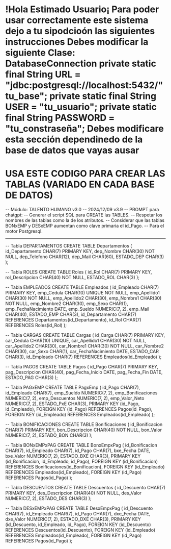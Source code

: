 !Hola Estimado Usuario¡
Para poder usar correctamente este sistema
dejo a tu sipodcioón las siguientes instrucciones 
Debes modificar la siguiente
Clase: DatabaseConnection
    private static final String URL = "jdbc:postgresql://localhost:5432/"tu_base";
    private static final String USER = "tu_usuario";
    private static final String PASSWORD = "tu_constraseña";
Debes modificare esta sección dependinedo de la base de datos que vayas ausar
===============================================================================
USA ESTE CODIGO PARA CREAR LAS TABLAS (VARIADO EN CADA BASE DE DATOS)
===============================================================================
-- Módulo: TALENTO HUMANO v3.0
-- 2024/12/09 v3.9
-- PROMPT para chatgpt:
-- Generar el script SQL para CREATE las TABLES. 
-- Respetar los nombres de las tablas como la de los atributos. 
-- Considerar que las tablas BONxEMP y DESxEMP aumentan como clave primaria el id_Pago. 
-- Para el motor Postgresql.
-- --------------------------------------------------------------

-- Tabla DEPARTAMENTOS
CREATE TABLE Departamentos (
    id_Departamento CHAR(7) PRIMARY KEY,
    dep_Nombre CHAR(30) NOT NULL,
    dep_Telefono CHAR(12),
    dep_Mail CHAR(60),
    ESTADO_DEP CHAR(3)
);

-- Tabla ROLES
CREATE TABLE Roles (
    id_Rol CHAR(7) PRIMARY KEY,
    rol_Descripcion CHAR(40) NOT NULL,
    ESTADO_ROL CHAR(3)
);

-- Tabla EMPLEADOS
CREATE TABLE Empleados (
    id_Empleado CHAR(7) PRIMARY KEY,
    emp_Cedula CHAR(10) UNIQUE NOT NULL,
    emp_Apellido1 CHAR(30) NOT NULL,
    emp_Apellido2 CHAR(30),
    emp_Nombre1 CHAR(30) NOT NULL,
    emp_Nombre2 CHAR(30),
    emp_Sexo CHAR(1),
    emp_FechaNacimiento DATE,
    emp_Sueldo NUMERIC(7, 2),
    emp_Mail CHAR(40),
    ESTADO_EMP CHAR(3),
    id_Departamento CHAR(7) REFERENCES Departamentos(id_Departamento),
    id_Rol CHAR(7) REFERENCES Roles(id_Rol)
);

-- Tabla CARGAS
CREATE TABLE Cargas (
    id_Carga CHAR(7) PRIMARY KEY,
    car_Cedula CHAR(10) UNIQUE,
    car_Apellido1 CHAR(30) NOT NULL,
    car_Apellido2 CHAR(30),
    car_Nombre1 CHAR(30) NOT NULL,
    car_Nombre2 CHAR(30),
    car_Sexo CHAR(1),
    car_FechaNacimiento DATE,
    ESTADO_CAR CHAR(3),
    id_Empleado CHAR(7) REFERENCES Empleados(id_Empleado)
);

-- Tabla PAGOS
CREATE TABLE Pagos (
    id_Pago CHAR(7) PRIMARY KEY,
    pag_Descripcion CHAR(40),
    pag_Fecha_Inicio DATE,
    pag_Fecha_Fin DATE,
    ESTADO_PAG CHAR(3)
);

-- Tabla PAGxEMP
CREATE TABLE PagxEmp (
    id_Pago CHAR(7),
    id_Empleado CHAR(7),
    emp_Sueldo NUMERIC(7, 2),
    emp_Bonificaciones NUMERIC(7, 2),
    emp_Descuentos NUMERIC(7, 2),
    emp_Valor_Neto NUMERIC(7, 2),
    ESTADO_PxE CHAR(3),
    PRIMARY KEY (id_Pago, id_Empleado),
    FOREIGN KEY (id_Pago) REFERENCES Pagos(id_Pago),
    FOREIGN KEY (id_Empleado) REFERENCES Empleados(id_Empleado)
);


-- Tabla BONIFICACIONES
CREATE TABLE Bonificaciones (
    id_Bonificacion CHAR(7) PRIMARY KEY,
    bon_Descripcion CHAR(40) NOT NULL,
    bon_Valor NUMERIC(7, 2),
    ESTADO_BON CHAR(3)
);

-- Tabla BONxEMPxPAG
CREATE TABLE BonxEmpxPag (
    id_Bonificacion CHAR(7),
    id_Empleado CHAR(7),
    id_Pago CHAR(7),
    bxe_Fecha DATE,
    bxe_Valor NUMERIC(7, 2),
    ESTADO_BXE CHAR(3),
    PRIMARY KEY (id_Bonificacion, id_Empleado, id_Pago),
    FOREIGN KEY (id_Bonificacion) REFERENCES Bonificaciones(id_Bonificacion),
    FOREIGN KEY (id_Empleado) REFERENCES Empleados(id_Empleado),
    FOREIGN KEY (id_Pago) REFERENCES Pagos(id_Pago)
);

-- Tabla DESCUENTOS
CREATE TABLE Descuentos (
    id_Descuento CHAR(7) PRIMARY KEY,
    des_Descripcion CHAR(40) NOT NULL,
    des_Valor NUMERIC(7, 2),
    ESTADO_DES CHAR(3)
);

-- Tabla DESxEMPxPAG
CREATE TABLE DesxEmpxPag (
    id_Descuento CHAR(7),
    id_Empleado CHAR(7),
    id_Pago CHAR(7),
    dxe_Fecha DATE,
    dxe_Valor NUMERIC(7, 2),
    ESTADO_DXE CHAR(3),
    PRIMARY KEY (id_Descuento, id_Empleado, id_Pago),
    FOREIGN KEY (id_Descuento) REFERENCES Descuentos(id_Descuento),
    FOREIGN KEY (id_Empleado) REFERENCES Empleados(id_Empleado),
    FOREIGN KEY (id_Pago) REFERENCES Pagos(id_Pago)
);

    
